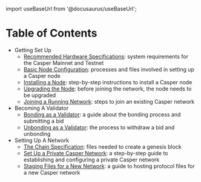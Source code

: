 import useBaseUrl from '@docusaurus/useBaseUrl';

# Table of Contents

- Getting Set Up
  - [Recommended Hardware Specifications](./setup/hardware.md): system requirements for the Casper Mainnet and Testnet
  - [Basic Node Configuration](./setup/basic-node-configuration.md): processes and files involved in setting up a Casper node
  - [Installing a Node](./setup/install-node.md): step-by-step instructions to install a Casper node
  - [Upgrading the Node](./setup/upgrade.md): before joining the network, the node needs to be upgraded
  - [Joining a Running Network](./setup/joining.md): steps to join an existing Casper network
- Becoming A Validator
  - [Bonding as a Validator](./becoming-a-validator/bonding.md): a guide about the bonding process and submitting a bid
  - [Unbonding as a Validator](./becoming-a-validator/unbonding.md): the process to withdraw a bid and unbonding
- Setting Up A Network
  - [The Chain Specification](./setup-network/chain-spec.md): files needed to create a genesis block
  - [Set Up a Private Casper Network](./setup-network/create-private.md): a step-by-step guide to establishing and configuring a private Casper network
  - [Staging Files for a New Network](./setup-network/staging-files-for-new-network.md): a guide to hosting protocol files for a new Casper network
